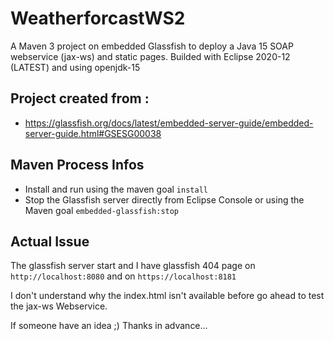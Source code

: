# WeatherforcastWS2
A Maven 3 project on embedded Glassfish to deploy a Java 15 SOAP webservice (jax-ws) and static pages.
Builded with Eclipse 2020-12 (LATEST) and using openjdk-15

## Project created from :
- https://glassfish.org/docs/latest/embedded-server-guide/embedded-server-guide.html#GSESG00038

## Maven Process Infos
- Install and run using the maven goal `install`
- Stop the Glassfish server directly from Eclipse Console or using the Maven goal `embedded-glassfish:stop`

## Actual Issue
The glassfish server start and I have glassfish 404 page on `http://localhost:8080` and on `https://localhost:8181`

I don't understand why the index.html isn't available before go ahead to test the jax-ws Webservice.

If someone have an idea ;)
Thanks in advance...